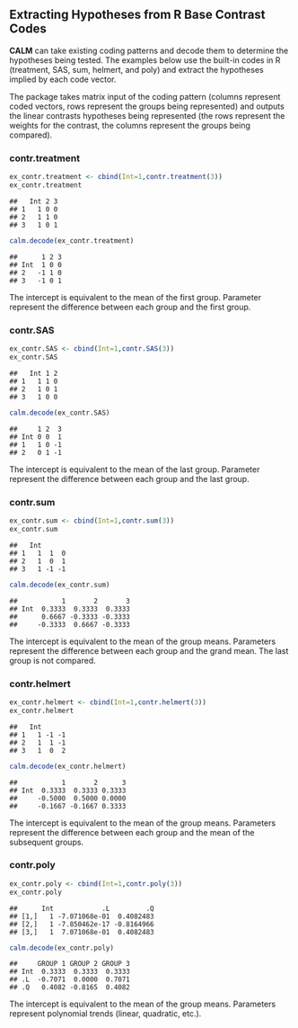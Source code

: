 
## Extracting Hypotheses from R Base Contrast Codes

**CALM** can take existing coding patterns and decode them to determine the hypotheses being tested. The examples below use the built-in codes in R (treatment, SAS, sum, helmert, and poly) and extract the hypotheses implied by each code vector.

The package takes matrix input of the coding pattern (columns represent coded vectors, rows represent the groups being represented) and outputs the linear contrasts hypotheses being represented (the rows represent the weights for the contrast, the columns represent the groups being compared).

### contr.treatment


```r
ex_contr.treatment <- cbind(Int=1,contr.treatment(3))
ex_contr.treatment
```

```
##   Int 2 3
## 1   1 0 0
## 2   1 1 0
## 3   1 0 1
```

```r
calm.decode(ex_contr.treatment)
```

```
##      1 2 3
## Int  1 0 0
## 2   -1 1 0
## 3   -1 0 1
```

The intercept is equivalent to the mean of the first group. Parameter represent the difference between each group and the first group. 

### contr.SAS


```r
ex_contr.SAS <- cbind(Int=1,contr.SAS(3))
ex_contr.SAS
```

```
##   Int 1 2
## 1   1 1 0
## 2   1 0 1
## 3   1 0 0
```

```r
calm.decode(ex_contr.SAS)
```

```
##     1 2  3
## Int 0 0  1
## 1   1 0 -1
## 2   0 1 -1
```

The intercept is equivalent to the mean of the last group. Parameter represent the difference between each group and the last group.

### contr.sum


```r
ex_contr.sum <- cbind(Int=1,contr.sum(3))
ex_contr.sum
```

```
##   Int      
## 1   1  1  0
## 2   1  0  1
## 3   1 -1 -1
```

```r
calm.decode(ex_contr.sum)
```

```
##           1       2       3
## Int  0.3333  0.3333  0.3333
##      0.6667 -0.3333 -0.3333
##     -0.3333  0.6667 -0.3333
```

The intercept is equivalent to the mean of the group means. Parameters represent the difference between each group and the grand mean. The last group is not compared.

### contr.helmert


```r
ex_contr.helmert <- cbind(Int=1,contr.helmert(3))
ex_contr.helmert
```

```
##   Int      
## 1   1 -1 -1
## 2   1  1 -1
## 3   1  0  2
```

```r
calm.decode(ex_contr.helmert)
```

```
##           1       2      3
## Int  0.3333  0.3333 0.3333
##     -0.5000  0.5000 0.0000
##     -0.1667 -0.1667 0.3333
```

The intercept is equivalent to the mean of the group means. Parameters represent the difference between each group and the mean of the subsequent groups. 

### contr.poly


```r
ex_contr.poly <- cbind(Int=1,contr.poly(3))
ex_contr.poly
```

```
##      Int            .L         .Q
## [1,]   1 -7.071068e-01  0.4082483
## [2,]   1 -7.850462e-17 -0.8164966
## [3,]   1  7.071068e-01  0.4082483
```

```r
calm.decode(ex_contr.poly)
```

```
##     GROUP 1 GROUP 2 GROUP 3
## Int  0.3333  0.3333  0.3333
## .L  -0.7071  0.0000  0.7071
## .Q   0.4082 -0.8165  0.4082
```

The intercept is equivalent to the mean of the group means. Parameters represent polynomial trends (linear, quadratic, etc.).
